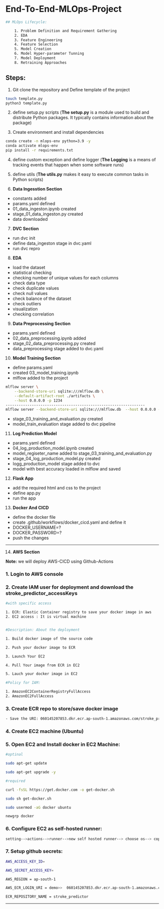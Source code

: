 # End-To-End-MLOps-Project


```bash
## MLOps Lifecycle:

    1. Problem Definition and Requirement Gathering
    2. EDA
    3. Feature Engineering
    4. Feature Selection
    5. Model Creation
    6. Model Hyper-parameter Tunning
    7. Model Deployment
    8. Retraining Approaches
```

## Steps:

1. Git clone the repository and Define template of the project

```bash
touch template.py
python3 template.py
```

2. define setup.py scripts (**The setup.py** is a module used to build and distribute Python packages. It typically contains information about the package)


3. Create environment and install dependencies

```bash
conda create -n mlops-env python=3.9 -y
conda activate mlops-env
pip install -r requirements.txt
```

4. define custom exception and define logger (**The Logging** is a means of tracking events that happen when some software runs)

5. define utils (**The utils.py** makes it easy to execute common tasks in Python scripts)

6. **Data Ingesstion Section**
 * constants added
 * params.yaml defined
 * 01_data_ingeston.ipynb created
 * stage_01_data_ingeston.py created
 * data downloaded

7. **DVC Section**
 * run dvc init
 * define data_ingeston stage in dvc.yaml
 * run dvc repro

8. **EDA**
 * load the dataset
 * statistical checking
 * checking number of unique values for each columns
 * check data type
 * check duplicate values
 * check null values
 * check balance of the dataset
 * check outliers
 * visualization
 * checking correlation

9. **Data Preprocessing Section**
* params.yaml defined
* 02_data_preprocessing.ipynb added
* stage_02_data_preprocessing.py created
* data_preprocessing stage added to dvc.yaml

10. **Model Training Section**
* define params.yaml
* created 03_model_training.ipynb
* mlflow added to the project
```bash
mlflow server \
    --backend-store-uri sqlite:///mlflow.db \
    --default-artifact-root ./artifacts \
    --host 0.0.0.0 -p 1234
----------------------------------------------------------------
mlflow server --backend-store-uri sqlite:///mlflow.db  --host 0.0.0.0 -p 1234 --default-artifact-root ./artifacts


```
* stage_03_training_and_evaluation.py created
* model_train_evaluation stage added to dvc pipeline


11. **Log Prediction Model**
* params.yaml defined
* 04_log_production_model.ipynb created
* model_regiseter_name added to stage_03_training_and_evaluation.py
* stage_04_log_production_model.py created
* logg_production_model stage added to dvc
* model with best accuracy loaded in mlflow and saved


12. **Flask App**
 * add the required html and css to the project
 * define app.py
 * run the app

13. **Docker And CICD**
* define the docker file
* create .github/workflows/docker_cicd.yaml and define it
* DOCKER_USERNAME=?
* DOCKER_PASSWORD=?
* push the changes


**************************************************************************************************************************

14. **AWS Section**

**Note:** we will deploy AWS-CICD using Github-Actions

### 1. Login to AWS console
### 2. Create IAM user for deployment and download the stroke_predictor_accessKeys
```bash
#with specific access

1. ECR: Elastic Container registry to save your docker image in aws
2. EC2 access : It is virtual machine


#Description: About the deployment

1. Build docker image of the source code

2. Push your docker image to ECR

3. Launch Your EC2 

4. Pull Your image from ECR in EC2

5. Lauch your docker image in EC2

#Policy for IAM:

1. AmazonEC2ContainerRegistryFullAccess
2. AmazonEC2FullAccess
```

### 3. Create ECR repo to store/save docker image
```bash
- Save the URI: 060145207853.dkr.ecr.ap-south-1.amazonaws.com/stroke_predictor
```

### 4. Create EC2 machine (Ubuntu)
### 5. Open EC2 and Install docker in EC2 Machine:
```bash
#optinal

sudo apt-get update

sudo apt-get upgrade -y

#required

curl -fsSL https://get.docker.com -o get-docker.sh

sudo sh get-docker.sh

sudo usermod -aG docker ubuntu

newgrp docker
```
### 6. Configure EC2 as self-hosted runner:
```bash
setting-->actions-->runner-->new self hosted runner--> choose os--> copy each command and run it on EC2 Instance Connect
```
### 7. Setup github secrets:
```bash
AWS_ACCESS_KEY_ID=

AWS_SECRET_ACCESS_KEY=

AWS_REGION = ap-south-1

AWS_ECR_LOGIN_URI = demo>>  060145207853.dkr.ecr.ap-south-1.amazonaws.com

ECR_REPOSITORY_NAME = stroke_predictor
```
******************************************************************************************************
